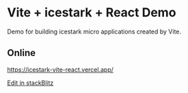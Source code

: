 # Vite + icestark + React Demo

Demo for building icestark micro applications created by Vite.

## Online

https://icestark-vite-react.vercel.app/


[Edit in stackBlitz](https://stackblitz.com/github/maoxiaoke/icestark-vite-react)

